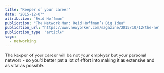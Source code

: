 ```yaml
---
title: "Keeper of your career"
date: "2015-12-07"
attribution: "Reid Hoffman"
publication: "The Network Man: Reid Hoffman’s Big Idea"
publication_url: "https://www.newyorker.com/magazine/2015/10/12/the-network-man"
publication_type: "article"
tags:
  - networking
---
```


The keeper of your career will be not your employer but your personal network - so you’d better put a lot of effort into making it as extensive and as vital as possible.
